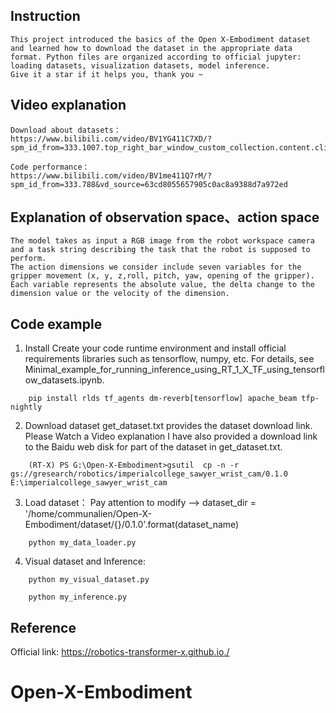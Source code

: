 ## Instruction
    This project introduced the basics of the Open X-Embodiment dataset and learned how to download the dataset in the appropriate data format. Python files are organized according to official jupyter: loading datasets, visualization datasets, model inference.
    Give it a star if it helps you, thank you ~
    
## Video explanation
    Download about datasets：
    https://www.bilibili.com/video/BV1YG411C7XD/?spm_id_from=333.1007.top_right_bar_window_custom_collection.content.click&vd_source=63cd8055657905c0ac8a9388d7a972ed

    Code performance：
    https://www.bilibili.com/video/BV1me411Q7rM/?spm_id_from=333.788&vd_source=63cd8055657905c0ac8a9388d7a972ed

## Explanation of observation space、action space
    The model takes as input a RGB image from the robot workspace camera and a task string describing the task that the robot is supposed to perform.
    The action dimensions we consider include seven variables for the gripper movement (x, y, z,roll, pitch, yaw, opening of the gripper). Each variable represents the absolute value, the delta change to the dimension value or the velocity of the dimension.

## Code example
1. Install
    Create your code runtime environment and install official requirements libraries such as tensorflow, numpy, etc. For details, see Minimal_example_for_running_inference_using_RT_1_X_TF_using_tensorflow_datasets.ipynb.
```
    pip install rlds tf_agents dm-reverb[tensorflow] apache_beam tfp-nightly    
```
2. Download dataset
    get_dataset.txt provides the dataset download link. Please Watch a Video explanation
    I have also provided a download link to the Baidu web disk for part of the dataset in get_dataset.txt.
```
    (RT-X) PS G:\Open-X-Embodiment>gsutil  cp -n -r gs://gresearch/robotics/imperialcollege_sawyer_wrist_cam/0.1.0 E:\imperialcollege_sawyer_wrist_cam
```
3. Load dataset： 
    Pay attention to modify --> dataset_dir = '/home/communalien/Open-X-Embodiment/dataset/{}/0.1.0'.format(dataset_name) 
```
    python my_data_loader.py
```
4. Visual dataset and Inference:
```
    python my_visual_dataset.py
```
```
    python my_inference.py
```
## Reference
Official link: https://robotics-transformer-x.github.io./
# Open-X-Embodiment
